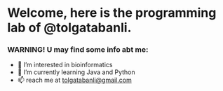 # Welcome, here is the programming lab of @tolgatabanli.
### WARNING! U may find some info abt me:
- 👀 I’m interested in bioinformatics
- 🌱 I’m currently learning Java and Python
- 📫 reach me at tolgatabanli@gmail.com

<!---
tolgatabanli/tolgatabanli is a ✨ special ✨ repository because its `README.md` (this file) appears on your GitHub profile.
You can click the Preview link to take a look at your changes.
--->

